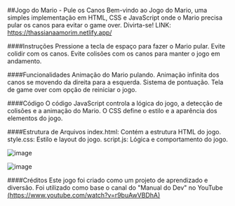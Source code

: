 ##Jogo do Mario - Pule os Canos
Bem-vindo ao Jogo do Mario, uma simples implementação em HTML, CSS e JavaScript onde o Mario precisa pular os canos para evitar o game over. Divirta-se!
LINK: https://thassianaamorim.netlify.app/ 

####Instruções
Pressione a tecla de espaço para fazer o Mario pular.
Evite colidir com os canos.
Evite colisões com os canos para manter o jogo em andamento.

####Funcionalidades
Animação do Mario pulando.
Animação infinita dos canos se movendo da direita para a esquerda.
Sistema de pontuação.
Tela de game over com opção de reiniciar o jogo.

####Código
O código JavaScript controla a lógica do jogo, a detecção de colisões e a animação do Mario. O CSS define o estilo e a aparência dos elementos do jogo.

####Estrutura de Arquivos
index.html: Contém a estrutura HTML do jogo.
style.css: Estilo e layout do jogo.
script.js: Lógica e comportamento do jogo.

![image](https://github.com/ThassiAmorim/Que-Mario-/assets/62359485/88b826d8-343a-44dd-b1fe-fa9e467ad69a)

![image](https://github.com/ThassiAmorim/Que-Mario-/assets/62359485/c71e96d8-7bb4-4ef3-8f3c-4c807628cf13)


####Créditos
Este jogo foi criado como um projeto de aprendizado e diversão. Foi utilizado como base o canal do "Manual do Dev" no YouTube
[(https://www.youtube.com/watch?v=r9buAwVBDhA)](https://www.youtube.com/@ManualdoDev)




